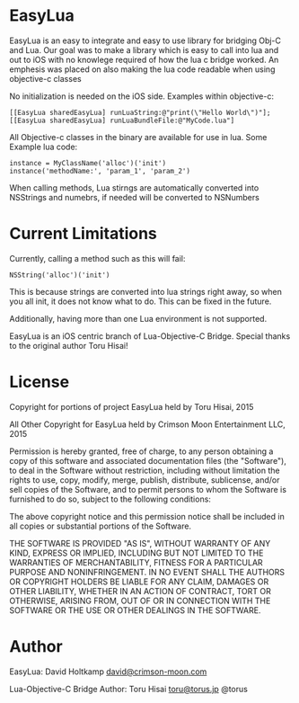 EasyLua
======================
EasyLua is an easy to integrate and easy to use library for bridging Obj-C and Lua.
Our goal was to make a library which is easy to call into lua and out
to iOS with no knowlege required of how the lua c bridge worked. An emphesis was
placed on also making the lua code readable when using objective-c classes

No initialization is needed on the iOS side. Examples within objective-c:

    [[EasyLua sharedEasyLua] runLuaString:@"print(\"Hello World\")"];
    [[EasyLua sharedEasyLua] runLuaBundleFile:@"MyCode.lua"]

All Objective-c classes in the binary are available for use in lua. Some Example lua code:

	instance = MyClassName('alloc')('init')
	instance('methodName:', 'param_1', 'param_2')

When calling methods, Lua stirngs are automatically converted into NSStrings and numebrs, if needed will be converted to NSNumbers


Current Limitations
=======
Currently, calling a method such as this will fail:

	NSString('alloc')('init')

This is because strings are converted into lua strings right away, so when you all init, it does not know what to do. This can be fixed in the future. 

Additionally, having more than one Lua environment is not supported.


EasyLua is an iOS centric branch of Lua-Objective-C Bridge. Special thanks to the original author Toru Hisai!

License
=======
Copyright for portions of project EasyLua held by Toru Hisai, 2015

All Other Copyright for EasyLua held by Crimson Moon Entertainment LLC, 2015

Permission is hereby granted, free of charge, to any person obtaining a copy
of this software and associated documentation files (the "Software"), to deal
in the Software without restriction, including without limitation the rights
to use, copy, modify, merge, publish, distribute, sublicense, and/or sell
copies of the Software, and to permit persons to whom the Software is
furnished to do so, subject to the following conditions:

The above copyright notice and this permission notice shall be included in
all copies or substantial portions of the Software.

THE SOFTWARE IS PROVIDED "AS IS", WITHOUT WARRANTY OF ANY KIND, EXPRESS OR
IMPLIED, INCLUDING BUT NOT LIMITED TO THE WARRANTIES OF MERCHANTABILITY,
FITNESS FOR A PARTICULAR PURPOSE AND NONINFRINGEMENT. IN NO EVENT SHALL THE
AUTHORS OR COPYRIGHT HOLDERS BE LIABLE FOR ANY CLAIM, DAMAGES OR OTHER
LIABILITY, WHETHER IN AN ACTION OF CONTRACT, TORT OR OTHERWISE, ARISING FROM,
OUT OF OR IN CONNECTION WITH THE SOFTWARE OR THE USE OR OTHER DEALINGS IN
THE SOFTWARE.

Author
======
EasyLua: David Holtkamp david@crimson-moon.com

Lua-Objective-C Bridge Author: Toru Hisai toru@torus.jp @torus 
